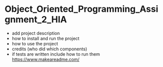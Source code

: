 # Object_Oriented_Programming_Assignment_2_HIA

- add project description
- how to install and run the project
- how to use the project
- credits (who did which components)
- if tests are written include how to run them
  https://www.makeareadme.com/
